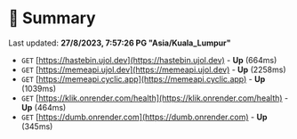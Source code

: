 # 📖 Summary
Last updated: **27/8/2023, 7:57:26 PG "Asia/Kuala_Lumpur"**

- `GET` [https://hastebin.ujol.dev](https://hastebin.ujol.dev) - **Up** (664ms)
- `GET` [https://memeapi.ujol.dev](https://memeapi.ujol.dev) - **Up** (2258ms)
- `GET` [https://memeapi.cyclic.app](https://memeapi.cyclic.app) - **Up** (1039ms)
- `GET` [https://klik.onrender.com/health](https://klik.onrender.com/health) - **Up** (464ms)
- `GET` [https://dumb.onrender.com](https://dumb.onrender.com) - **Up** (345ms)
